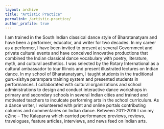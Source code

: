 ```yaml
---
layout: archive
title: "Artistic Practice"
permalink: /artistic-practice/
author_profile: true
---
```

I am trained in the South Indian classical dance style of Bharatanatyam and have been a performer, educator, and writer for two decades. In my career as a performer, I have been invited to present at several Government and private cultural events and have conceived innovative productions that combined the Indian classical dance vocabulary with poetry, literature, myth, and cultural aesthetics. I was selected by the Rotary International as a cultural ambassador to tour Illinois and present illustrated lectures on Indian dance. In my school of Bharatanatyam, I taught students in the traditional guru-sishya parampara training system and presented students in performances. I collaborated with cultural organizations and school administrations to design and conduct interactive dance workshops in primary and secondary schools in several Indian cities and trained and motivated teachers to inculcate performing arts in the school curriculum. As a dance writer, I volunteered with print and online portals contributing columns and commentaries on Indian dance. Between 2011-2016 I ran my eZine – The Kalaparva which carried performance previews, reviews, travelogues, feature articles, interviews, and news feed on Indian arts. 